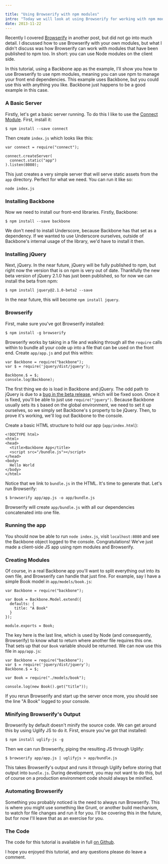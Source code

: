 ```yaml
---

title: "Using Browserify with npm modules"
intro: "Today we will look at using Browserify for working with npm modules on the front end to build client-side JS applications."
date: 2013-11-22
---
```


Recently I covered [Browserify](http://javascriptplayground.com/blog/2013/09/browserify/) in another post, but did not go into much detail. I discussed how to use Browserify with your own modules, but what I didn't discuss was how Browserify can work with modules that have been published to npm too. In short: you can use Node modules on the client side.

In this tutorial, using a Backbone app as the example, I'll show you how to use Browserify to use npm modules, meaning you can use npm to manage your front end dependencies. This example uses Backbone, but you could use this with anything you like. Backbone just happens to be a good example in this case.

### A Basic Server

Firstly, let's get a basic server running. To do this I like to use the [Connect Module](http://www.senchalabs.org/connect/). First, install it:

    $ npm install --save connect

Then create `index.js` which looks like this:

    var connect = require("connect");

    connect.createServer(
      connect.static("app")
    ).listen(8080);

This just creates a very simple server that will serve static assets from the `app` directory. Perfect for what we need. You can run it like so:

    node index.js

### Installing Backbone

Now we need to install our front-end libraries. Firstly, Backbone:

    $ npm install --save backbone

We don't need to install Underscore, because Backbone has that set as a dependency. If we wanted to use Underscore ourselves, outside of Backbone's internal usage of the library, we'd have to install it then.

### Installing jQuery

Next, jQuery. In the near future, jQuery will be fully published to npm, but right now the version that is on npm is very out of date. Thankfully the new beta version of jQuery 2.1.0 has just been published, so for now we can install the beta from npm:

    $ npm install jquery@2.1.0-beta2 --save

In the near future, this will become `npm install jquery`.

### Browserify

First, make sure you've got Browserify installed:

    $ npm install -g browserify

Browserify works by taking in a file and walking through all the `require` calls within to bundle all your code up into a file that can be used on the front end. Create `app/app.js` and put this within:

    var Backbone = require("backbone");
    var $ = require('jquery/dist/jquery');

    Backbone.$ = $;
    console.log(Backbone);

The first thing we do is load in Backbone and jQuery. The odd path to jQuery is due to a [bug in the beta release](http://bugs.jquery.com/ticket/14548), which will be fixed soon. Once it is fixed, you'll be able to just use `require("jquery")`. Because Backbone usually sets its `$` based on the global environment, we need to set it up ourselves, so we simply set Backbone's `$` property to be jQuery. Then, to prove it's working, we'll log out Backbone to the console.

Create a basic HTML structure to hold our app (`app/index.html`):

    <!DOCTYPE html>
    <html>
    <head>
      <title>Backbone App</title>
      <script src="/bundle.js"></script>
    </head>
    <body>
      Hello World
    </body>
    </html>

Notice that we link to `bundle.js` in the HTML. It's time to generate that. Let's run Browserify:

    $ browserify app/app.js -o app/bundle.js

Browserify will create `app/bundle.js` with all our dependencies concatenated into one file.

### Running the app

You should now be able to run `node index.js`, visit `localhost:8080` and see the Backbone object logged to the console. Congratulations! We've just made a client-side JS app using npm modules and Browserify.

### Creating Modules

Of course, in a real Backbone app you'll want to split everything out into its own file, and Browserify can handle that just fine. For example, say I have a simple Book model in `app/models/book.js`:

    var Backbone = require("backbone");

    var Book = Backbone.Model.extend({
      defaults: {
        title: "A Book"
      }
    });

    module.exports = Book;

The key here is the last line, which is used by Node (and consequently, Browserify) to know what to return where another file requires this one. That sets up that our `Book` variable should be returned. We can now use this file in `app/app.js`:

    var Backbone = require("backbone");
    var $ = require('jquery/dist/jquery');
    Backbone.$ = $;

    var Book = require("./models/book");

    console.log(new Book().get("title"));

If you rerun Browserify and start up the server once more, you should see the line "A Book" logged to your console.

### Minifying Browserify's Output

Browserify by default doesn't minify the source code. We can get around this by using Uglify JS to do it. First, ensure you've got that installed:

    $ npm install uglify-js -g

Then we can run Browserify, piping the resulting JS through Uglify:

    $ browserify app/app.js | uglifyjs > app/bundle.js

This takes Browserify's output and runs it through Uglify before storing that output into `bundle.js`. During development, you may not want to do this, but of course on a production environment code should always be minified.

### Automating Browserify

Something you probably noticed is the need to always run Browserify. This is where you might use something like Grunt, or another build mechanism, to watch for file changes and run it for you. I'll be covering this in the future, but for now I'll leave that as an exercise for you.

### The Code

The code for this tutorial is available in full [on Github](https://github.com/javascript-playground/backbone-browserify).

I hope you enjoyed this tutorial, and any questions please do leave a comment.
